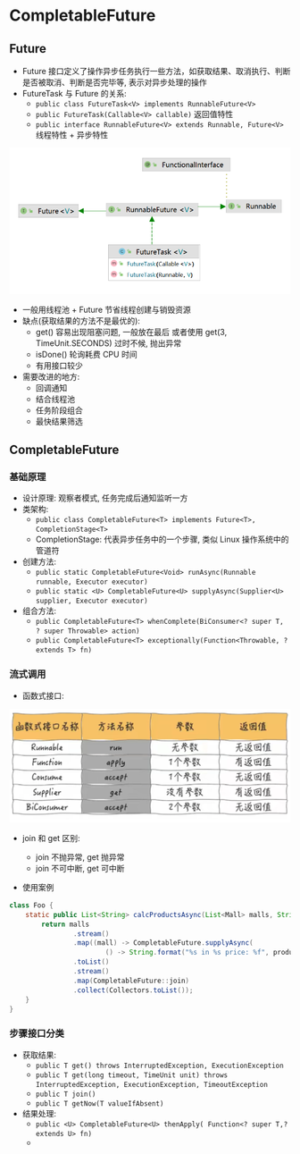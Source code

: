# CompletableFuture
## Future
- Future 接口定义了操作异步任务执行一些方法，如获取结果、取消执行、判断是否被取消、判断是否完毕等, 表示对异步处理的操作
- FutureTask 与 Future 的关系: 
  - `public class FutureTask<V> implements RunnableFuture<V>` 
  - `public FutureTask(Callable<V> callable)` 返回值特性
  - `public interface RunnableFuture<V> extends Runnable, Future<V>` 线程特性 + 异步特性
 
![](image/JUC_FutureTask.png)

- 一般用线程池 + Future 节省线程创建与销毁资源
- 缺点(获取结果的方法不是最优的): 
  - get() 容易出现阻塞问题, 一般放在最后 或者使用 get(3, TimeUnit.SECONDS) 过时不候, 抛出异常
  - isDone() 轮询耗费 CPU 时间
  - 有用接口较少
- 需要改进的地方:
  - 回调通知
  - 结合线程池
  - 任务阶段组合
  - 最快结果筛选

## CompletableFuture
### 基础原理
- 设计原理: 观察者模式, 任务完成后通知监听一方
- 类架构: 
  - `public class CompletableFuture<T> implements Future<T>, CompletionStage<T>` 
  - CompletionStage: 代表异步任务中的一个步骤, 类似 Linux 操作系统中的管道符  
- 创建方法:  
  - `public static CompletableFuture<Void> runAsync(Runnable runnable, Executor executor)`
  - `public static <U> CompletableFuture<U> supplyAsync(Supplier<U> supplier, Executor executor)` 
- 组合方法:
  - `public CompletableFuture<T> whenComplete(BiConsumer<? super T, ? super Throwable> action)`
  - `public CompletableFuture<T> exceptionally(Function<Throwable, ? extends T> fn)`
 
### 流式调用
- 函数式接口:

![](image/JUC_function.png)

- join 和 get 区别:
  - join 不抛异常, get 抛异常
  - join 不可中断, get 可中断

- 使用案例
```java
class Foo {
    static public List<String> calcProductsAsync(List<Mall> malls, String productName) {
        return malls
                .stream()
                .map((mall) -> CompletableFuture.supplyAsync(
                        () -> String.format("%s in %s price: %f", productName, mall.getName(), mall.calc(productName))))
                .toList()
                .stream()
                .map(CompletableFuture::join)
                .collect(Collectors.toList());
    }
}
```

### 步骤接口分类
- 获取结果:
  - `public T get() throws InterruptedException, ExecutionException`
  - `public T get(long timeout, TimeUnit unit) throws InterruptedException, ExecutionException, TimeoutException`
  - `public T join()`
  - `public T getNow(T valueIfAbsent)`
- 结果处理: 
  - `public <U> CompletableFuture<U> thenApply( Function<? super T,? extends U> fn)`
  - 
    
